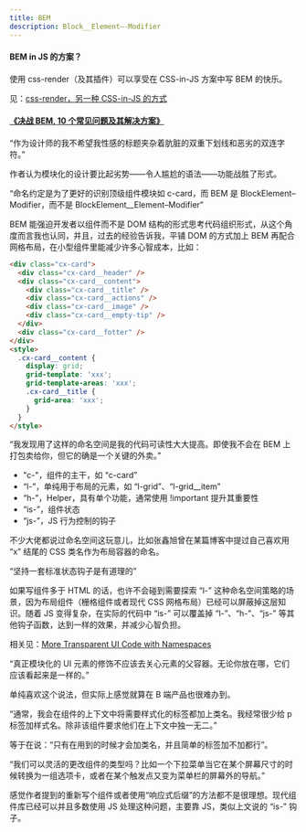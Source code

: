 ```yaml
---
title: BEM
description: Block__Element–-Modifier
---
```


#### BEM in JS 的方案？

使用 css-render（及其插件）可以享受在 CSS-in-JS 方案中写 BEM 的快乐。

见：[css-render，另一种 CSS-in-JS 的方式](https://zhuanlan.zhihu.com/p/126670101)

#### [《决战 BEM, 10 个常见问题及其解决方案》](https://zhuanlan.zhihu.com/p/26407119)

<q>作为设计师的我不希望我性感的标题夹杂着肮脏的双重下划线和恶劣的双连字符。</q>

作者认为模块化的设计要比起劣势——令人尴尬的语法——功能战胜了形式。

<q>命名约定是为了更好的识别顶级组件模块如 c-card，而 BEM 是 BlockElement–Modifier，而不是 BlockElement\_\_Element–Modifier</q>

BEM 能强迫开发者以组件而不是 DOM 结构的形式思考代码组织形式，从这个角度而言我也认同，并且，过去的经验告诉我，平铺 DOM 的方式加上 BEM 再配合网格布局，在小型组件里能减少许多心智成本，比如：

```html
<div class="cx-card">
  <div class="cx-card__header" />
  <div class="cx-card__content">
    <div class="cx-card__title" />
    <div class="cx-card__actions" />
    <div class="cx-card__image" />
    <div class="cx-card__empty-tip" />
  </div>
  <div class="cx-card__fotter" />
</div>
<style>
  .cx-card__content {
    display: grid;
    grid-template: 'xxx';
    grid-template-areas: 'xxx';
    .cx-card__title {
      grid-area: 'xxx';
    }
  }
</style>
```

<q>我发现用了这样的命名空间是我的代码可读性大大提高。即使我不会在 BEM 上打包卖给你，但它的确是一个关键的外卖。</q>

- "c-"，组件的主干，如 “c-card”
- “l-”，单纯用于布局的元素，如 “l-grid”、“l-grid\_\_item”
- “h-”，Helper，具有单个功能，通常使用 !important 提升其重要性
- “is-”，组件状态
- “js-”，JS 行为控制的钩子

不少大佬都说过命名空间这玩意儿，比如张鑫旭曾在某篇博客中提过自己喜欢用 “x” 结尾的 CSS 类名作为布局容器的命名。

<q>坚持一套标准状态钩子是有道理的</q>

如果写组件多于 HTML 的话，也许不会碰到需要探索 “l-” 这种命名空间策略的场景，因为布局组件（栅格组件或者现代 CSS 网格布局）已经可以屏蔽掉这层知识。随着 JS 变得复杂，在实际的代码中 “is-” 可以覆盖掉 “l-”、“h-”、“js-” 等其他钩子函数，达到一样的效果，并减少心智负担。

相关见：[More Transparent UI Code with Namespaces](https://csswizardry.com/2015/03/more-transparent-ui-code-with-namespaces/)

<q>真正模块化的 UI 元素的修饰不应该去关心元素的父容器。无论你放在哪，它们应该看起来是一样的。</q>

单纯喜欢这个说法，但实际上感觉就算在 B 端产品也很难办到。

<q>通常，我会在组件的上下文中将需要样式化的标签都加上类名。我经常很少给 p 标签加样式名。除非该组件要求他们在上下文中独一无二。</q>

等于在说：“只有在用到的时候才会加类名，并且简单的标签加不加都行”。

<q>我们可以灵活的更改组件的类型吗？比如一个下拉菜单当它在某个屏幕尺寸的时候转换为一组选项卡，或者在某个触发点又变为菜单栏的屏幕外的导航。</q>

感觉作者提到的重新写个组件或者使用“响应式后缀”的方法都不是很理想。现代组件库已经可以并且多数使用 JS 处理这种问题，主要靠 JS，类似上文说的 “is-” 钩子。
